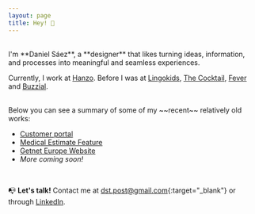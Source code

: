 ```yaml
---
layout: page
title: Hey! 👋
---
```



<br>
I'm **Daniel Sáez**, a **designer** that likes turning ideas, information, and processes into meaningful and seamless experiences.


Currently, I work at [Hanzo](https://hanzo.es/). Before I was at [Lingokids](https://lingokids.com/), [The Cocktail](https://the-cocktail.com/en), [Fever](https://feverup.com/) and [Buzzial](https://buzzial.com/).

<br>
Below you can see a summary of some of my ~~recent~~ relatively old works:

- [Customer portal](https://danielszt.github.io/projects/customer-portal/)
- [Medical Estimate Feature](https://danielszt.github.io/projects/medical-estimates/)
- [Getnet Europe Website](https://danielszt.github.io/projects/getnet-europe/)
- *More coming soon!*

<br>

📭 **Let's talk!** Contact me at [dst.post@gmail.com](mailto:dst.post@gmail.com){:target="_blank"} or through [LinkedIn](https://www.linkedin.com/in/daniel-s%C3%A1ez-torregrosa/).


